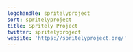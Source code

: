 ```yaml
---
logohandle: spritelyproject
sort: spritelyproject
title: Spritely Project
twitter: spritelyproject
website: 'https://spritelyproject.org/'
---
```

